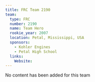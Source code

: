 ```yaml
---
title: FRC Team 2190
team:
  type: FRC
  number: 2190
  name: Team Hero
  rookie_year: 2007
  location: Petal, Mississippi, USA
  sponsors:
    - Kohler Engines
    - Petal High School
  links:
    Website: 
---
```

No content has been added for this team